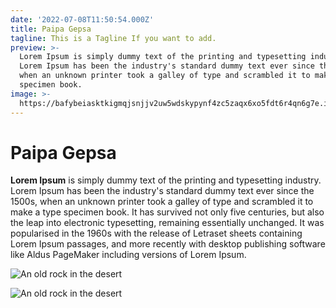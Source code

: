 ```yaml
---
date: '2022-07-08T11:50:54.000Z'
title: Paipa Gepsa
tagline: This is a Tagline If you want to add.
preview: >-
  Lorem Ipsum is simply dummy text of the printing and typesetting industry.
  Lorem Ipsum has been the industry's standard dummy text ever since the 1500s,
  when an unknown printer took a galley of type and scrambled it to make a type
  specimen book.
image: >-
  https://bafybeiasktkigmqjsnjjv2uw5wdskypynf4zc5zaqx6xo5fdt6r4qn6g7e.ipfs.w3s.link/TimePhoto_20220728_081236.jpg
---
```


# Paipa Gepsa

**Lorem Ipsum** is simply dummy text of the printing and typesetting industry. Lorem Ipsum has been the industry's standard dummy text ever since the 1500s, when an unknown printer took a galley of type and scrambled it to make a type specimen book. It has survived not only five centuries, but also the leap into electronic typesetting, remaining essentially unchanged. It was popularised in the 1960s with the release of Letraset sheets containing Lorem Ipsum passages, and more recently with desktop publishing software like Aldus PageMaker including versions of Lorem Ipsum.


![An old rock in the desert](https://bafybeigzsrr77aifzgkxbs75sfih7qdpraarh5zq4qmpbcfmhaopnryucy.ipfs.w3s.link/TimePhoto_20220728_165158.jpg)

![An old rock in the desert](https://bafybeieoppctza7zlhuazk4onr42snfrxkg5bq4h7bfutdfxxdgaeqv3si.ipfs.w3s.link/Photo_6554351_DJI_751_jpg_4710090_0_20223311748_photo_original.jpg)

